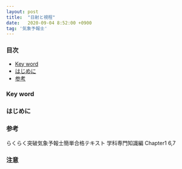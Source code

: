 ```yaml
---
layout: post
title:  "日射と視程"
date:   2020-09-04 8:52:00 +0900
tag: '気象予報士'
---
```


### 目次
- [Key word](#key-word)
- [はじめに](#はじめに)
- [参考](#参考)

### Key word

### はじめに


### 参考
らくらく突破気象予報士簡単合格テキスト 学科専門知識編 Chapter1 6,7


### 注意